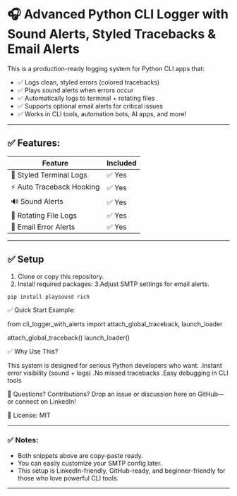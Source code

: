 # 🎧 Advanced Python CLI Logger with Sound Alerts, Styled Tracebacks & Email Alerts

This is a production-ready logging system for Python CLI apps that:

- ✅ Logs clean, styled errors (colored tracebacks)
- ✅ Plays sound alerts when errors occur
- ✅ Automatically logs to terminal + rotating files
- ✅ Supports optional email alerts for critical issues
- ✅ Works in CLI tools, automation bots, AI apps, and more!

---

## ✅ Features:
| Feature                  | Included |
|--------------------------|----------|
| 🎨 Styled Terminal Logs   | ✅ Yes   |
| ⚡ Auto Traceback Hooking | ✅ Yes   |
| 🔊 Sound Alerts           | ✅ Yes   |
| 📝 Rotating File Logs     | ✅ Yes   |
| 📧 Email Error Alerts     | ✅ Yes   |

---

## ✅ Setup
1. Clone or copy this repository.
2. Install required packages:
3.Adjust SMTP settings for email alerts.   
```bash
pip install playsound rich
```



✅ Quick Start Example: 

from cli_logger_with_alerts import attach_global_traceback, launch_loader

attach_global_traceback()
launch_loader()

✅ Why Use This?

This system is designed for serious Python developers who want:
.Instant error visibility (sound + logs)
.No missed tracebacks
.Easy debugging in CLI tools

💬 Questions? Contributions?
Drop an issue or discussion here on GitHub—or connect on LinkedIn!

📜 License: MIT 

---

### ✅ Notes:
- Both snippets above are copy-paste ready.
- You can easily customize your SMTP config later.
- This setup is LinkedIn-friendly, GitHub-ready, and beginner-friendly for those who love powerful CLI tools.

---
